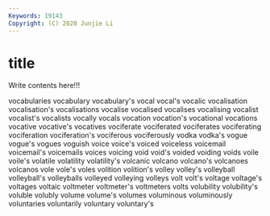 ```yaml
---
Keywords: 19143
Copyright: (C) 2020 Junjie Li
---
```


# title

Write contents here!!!
 
vocabularies
vocabulary 
vocabulary's 
vocal 
vocal's 
vocalic 
vocalisation 
vocalisation's 
vocalisations 
vocalise 
vocalised
vocalises 
vocalising 
vocalist 
vocalist's 
vocalists 
vocally 
vocals 
vocation 
vocation's 
vocational
vocations 
vocative 
vocative's 
vocatives 
vociferate 
vociferated 
vociferates 
vociferating 
vociferation 
vociferation's
vociferous 
vociferously 
vodka 
vodka's 
vogue 
vogue's 
vogues 
voguish 
voice 
voice's
voiced 
voiceless 
voicemail 
voicemail's 
voicemails 
voices 
voicing 
void 
void's 
voided
voiding 
voids 
voile 
voile's 
volatile 
volatility 
volatility's 
volcanic 
volcano 
volcano's
volcanoes 
volcanos 
vole 
vole's 
voles 
volition 
volition's 
volley 
volley's 
volleyball
volleyball's 
volleyballs 
volleyed 
volleying 
volleys 
volt 
volt's 
voltage 
voltage's 
voltages
voltaic 
voltmeter 
voltmeter's 
voltmeters 
volts 
volubility 
volubility's 
voluble 
volubly 
volume
volume's 
volumes 
voluminous 
voluminously 
voluntaries 
voluntarily 
voluntary 
voluntary's 
